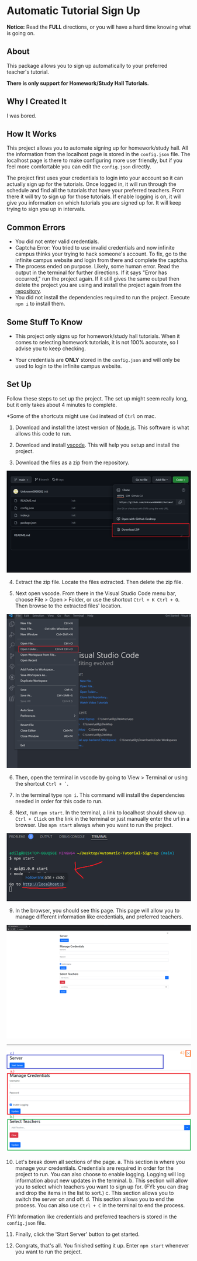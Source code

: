 # Automatic Tutorial Sign Up

**Notice:** Read the **FULL** directions, or you will have a hard time knowing what is going on.

## About

This package allows you to sign up automatically to your preferred teacher's tutorial.

**There is only support for Homework/Study Hall Tutorials.**

## Why I Created It

I was bored.

## How It Works

This project allows you to automate signing up for homework/study hall. All the information from the localhost page is stored in the `config.json` file. The localhost page is there to make configuring more user friendly, but if you feel more comfortable you can edit the `config.json` directly.

The project first uses your credentials to login into your account so it can actually sign up for the tutorials. Once logged in, it will run through the schedule and find all the tutorials that have your preferred teachers. From there it will try to sign up for those tutorials. If enable logging is on, it will give you information on which tutorials you are signed up for. It will keep trying to sign you up in intervals.

## Common Errors

- You did not enter valid credentials.
- Captcha Error: You tried to use invalid credentials and now infinite campus thinks your trying to hack someone's account. To fix, go to the infinite campus website and login from there and complete the captcha.
- The process ended on purpose. Likely, some human error. Read the output in the terminal for further directions. If it says "Error has occurred," run the project again. If it still gives the same output then delete the project you are using and install the project again from the [repository](https://github.com/Unknown0000002/Automatic-Tutorial-Sign-Up).
- You did not install the dependencies required to run the project. Execute `npm i` to install them.

## Some Stuff To Know

- This project only signs up for homework/study hall tutorials. When it comes to selecting homework tutorials, it is not 100% accurate, so I advise you to keep checking.

- Your credentials are **ONLY** stored in the `config.json` and will only be used to login to the infinite campus website.

## Set Up

Follow these steps to set up the project. The set up might seem really long, but it only takes about 4 minutes to complete.

\*Some of the shortcuts might use `Cmd` instead of `Ctrl` on mac.

1. Download and install the latest version of [Node.js]('https://nodejs.org'). This software is what allows this code to run.

2. Download and install [vscode]('https://code.visualstudio.com). This will help you setup and install the project.

3. Download the files as a zip from the repository.

![](assets/screenshot1.png)

4. Extract the zip file. Locate the files extracted. Then delete the zip file.

5. Next open vscode. From there in the Visual Studio Code menu bar, choose File > Open > Folder, or use the shortcut `Ctrl + K Ctrl + O`. Then browse to the extracted files' location.

![](assets/screenshot2.png)

6. Then, open the terminal in vscode by going to View > Terminal or using the shortcut `` Ctrl + ` ``.

7. In the terminal type `npm i`. This command will install the dependencies needed in order for this code to run.

8. Next, run `npm start`. In the terminal, a link to localhost should show up. `Ctrl + Click` on the link in the terminal or just manually enter the url in a browser. Use `npm start` always when you want to run the project.

![](assets/screenshot3.png)

9. In the browser, you should see this page. This page will allow you to manage different information like credentials, and preferred teachers.

![](assets/screenshot4.png)

---

![](assets/screenshot5.png)

10. Let's break down all sections of the page.
    a. This section is where you manage your credentials. Credentials are required in order for the project to run. You can also choose to enable logging. Logging will log information about new updates in the terminal.
    b. This section will allow you to select which teachers you want to sign up for. (FYI: you can drag and drop the items in the list to sort.)
    c. This section allows you to switch the server on and off.
    d. This section allows you to end the process. You can also use `Ctrl + C` in the terminal to end the process.

FYI: Information like credentials and preferred teachers is stored in the `config.json` file.

11. Finally, click the 'Start Server' button to get started.

12. Congrats, that's all. You finished setting it up. Enter `npm start` whenever you want to run the project.
